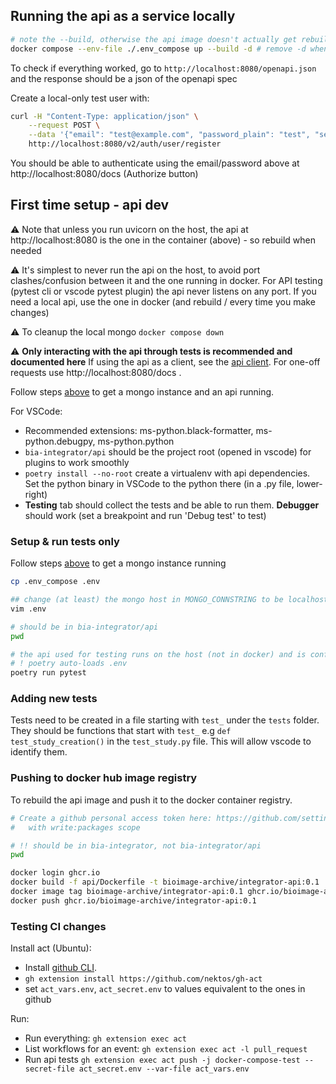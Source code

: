 ## Running the api as a service locally

```sh
# note the --build, otherwise the api image doesn't actually get rebuilt to reflect changes
docker compose --env-file ./.env_compose up --build -d # remove -d when first setting up, to make any problems obvious 
```

To check if everything worked, go to `http://localhost:8080/openapi.json` and the response should be a json of the openapi spec

Create a local-only test user with:

```bash
curl -H "Content-Type: application/json" \
    --request POST \
    --data '{"email": "test@example.com", "password_plain": "test", "secret_token": "0123456789==" }' \
    http://localhost:8080/v2/auth/user/register
```

You should be able to authenticate using the email/password above at http://localhost:8080/docs (Authorize button)

## First time setup - api dev

⚠️ Note that unless you run uvicorn on the host, the api at http://localhost:8080 is the one in the container (above) - so rebuild when needed

⚠️ It's simplest to never run the api on the host, to avoid port clashes/confusion between it and the one running in docker. For API testing (pytest cli or vscode pytest plugin) the api never listens on any port. If you need a local api, use the one in docker (and rebuild / every time you make changes)

⚠️ To cleanup the local mongo `docker compose down`

⚠️ **Only interacting with the api through tests is recommended and documented here** If using the api as a client, see the [api client](../clients/python/). For one-off requests use http://localhost:8080/docs .

Follow steps [above](#running-the-api-as-a-service-locally) to get a mongo instance and an api running. 

For VSCode:
* Recommended extensions: ms-python.black-formatter, ms-python.debugpy, ms-python.python
* `bia-integrator/api` should be the project root (opened in vscode) for plugins to work smoothly
* `poetry install --no-root` create a virtualenv with api dependencies. Set the python binary in VSCode to the python there (in a .py file, lower-right)
* **Testing** tab should collect the tests and be able to run them. **Debugger** should work (set a breakpoint and run 'Debug test' to test) 

### Setup & run tests only

Follow steps [above](#running-the-api-as-a-service-locally) to get a mongo instance running 

```sh
cp .env_compose .env

## change (at least) the mongo host in MONGO_CONNSTRING to be localhost instead of biaint-mongo
vim .env

# should be in bia-integrator/api
pwd

# the api used for testing runs on the host (not in docker) and is configures with the .env created above
# ! poetry auto-loads .env
poetry run pytest
```

### Adding new tests

Tests need to be created in a file starting with `test_` under the `tests` folder. They should be functions that start with `test_` e.g `def test_study_creation()` in the `test_study.py` file. This will allow vscode to identify them. 

### Pushing to docker hub image registry

To rebuild the api image and push it to the docker container registry.

```sh
# Create a github personal access token here: https://github.com/settings/tokens
#   with write:packages scope

# !! should be in bia-integrator, not bia-integrator/api
pwd

docker login ghcr.io
docker build -f api/Dockerfile -t bioimage-archive/integrator-api:0.1 .
docker image tag bioimage-archive/integrator-api:0.1 ghcr.io/bioimage-archive/integrator-api:0.1
docker push ghcr.io/bioimage-archive/integrator-api:0.1
```

### Testing CI changes

Install act (Ubuntu):
* Install [github CLI](https://github.com/cli/cli/blob/trunk/docs/install_linux.md). 
* `gh extension install https://github.com/nektos/gh-act`
* set `act_vars.env`, `act_secret.env` to values equivalent to the ones in github

Run:
* Run everything: `gh extension exec act`
* List workflows for an event: `gh extension exec act -l pull_request`
* Run api tests `gh extension exec act push -j docker-compose-test --secret-file act_secret.env --var-file act_vars.env`